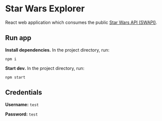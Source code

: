 # Star Wars Explorer

React web application which consumes the public [Star Wars API (SWAPI)](https://swapi.dev/).

## Run app

**Install dependencies.** In the project directory, run:

`npm i`

**Start dev.** In the project directory, run:

`npm start`

## Credentials

**Username:** `test`

**Password:** `test`